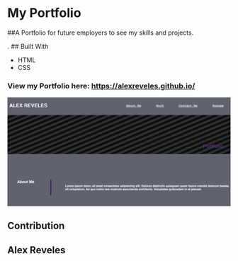  # My Portfolio

 ##A Portfolio for future employers to see my skills and projects.

. ## Built With
 * HTML
 * CSS
 ### View my Portfolio here: https://alexreveles.github.io/  
 

![](./images/Portfolio.png)

  ## Contribution 

 ## Alex Reveles 